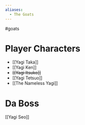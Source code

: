 ```yaml
---
aliases:
  - The Goats
---
```


#goats
# Player Characters
- [[Yagi Taka]]
- [[Yagi Ken]]
- ~~[[Yagi Itsuko]]~~
- [[Yagi Tetsuo]]
- [[The Nameless Yagi]]
# Da Boss
[[Yagi Seo]]